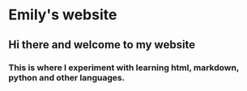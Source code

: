 # Emily's website
## Hi there and welcome to my website
### This is where I experiment with learning html, markdown, python and other languages.

